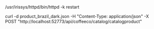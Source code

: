 /usr/irissys/httpd/bin/httpd -k restart

curl -d product_brazil_dark.json -H "Content-Type: application/json" -X POST "http://localhost:52773/api/coffeeco/catalog/catalogproduct"

